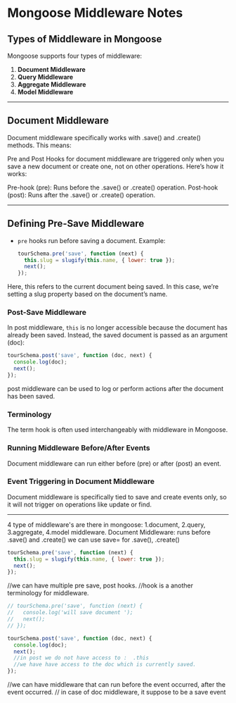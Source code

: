 # Mongoose Middleware Notes

## Types of Middleware in Mongoose

Mongoose supports four types of middleware:

1. **Document Middleware**
2. **Query Middleware**
3. **Aggregate Middleware**
4. **Model Middleware**

---

## Document Middleware

Document middleware specifically works with .save() and .create() methods. This means:

Pre and Post Hooks for document middleware are triggered only when you save a new document or create one, not on other operations.
Here’s how it works:

Pre-hook (pre): Runs before the .save() or .create() operation.
Post-hook (post): Runs after the .save() or .create() operation.

---

## Defining Pre-Save Middleware

- `pre` hooks run before saving a document. Example:
  ```js
  tourSchema.pre('save', function (next) {
    this.slug = slugify(this.name, { lower: true });
    next();
  });
  ```

Here, this refers to the current document being saved. In this case, we’re setting a slug property based on the document’s name.

### Post-Save Middleware

In post middleware, `this` is no longer accessible because the document has already been saved.
Instead, the saved document is passed as an argument (doc):

```js
tourSchema.post('save', function (doc, next) {
  console.log(doc);
  next();
});
```

post middleware can be used to log or perform actions after the document has been saved.

### Terminology

The term hook is often used interchangeably with middleware in Mongoose.

### Running Middleware Before/After Events

Document middleware can run either before (pre) or after (post) an event.

### Event Triggering in Document Middleware

Document middleware is specifically tied to save and create events only, so it will not trigger on operations like update or find.

---

4 type of middleware's are there in mongoose:
1.document, 2.query, 3.aggregate, 4.model middleware.
Document Middleware: runs before .save() and .create()
we can use save= for .save(), .create()

```js
tourSchema.pre('save', function (next) {
  this.slug = slugify(this.name, { lower: true });
  next();
});
```

//we can have multiple pre save, post hooks.
//hook is a another terminology for middleware.

```js
// tourSchema.pre('save', function (next) {
//   console.log('will save document ');
//   next();
// });
```

```js
tourSchema.post('save', function (doc, next) {
  console.log(doc);
  next();
  //in post we do not have access to :  .this
  //we have have access to the doc which is currently saved.
});
```

//we can have middleware that can run before the event occurred, after the event occurred.
// in case of doc middleware, it suppose to be a save event
